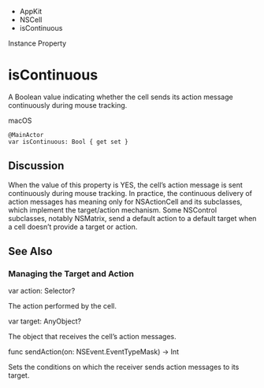 

- AppKit
- NSCell
-  isContinuous 

Instance Property

# isContinuous

A Boolean value indicating whether the cell sends its action message continuously during mouse tracking.

macOS

``` source
@MainActor
var isContinuous: Bool { get set }
```

## Discussion

When the value of this property is YES, the cell’s action message is sent continuously during mouse tracking. In practice, the continuous delivery of action messages has meaning only for NSActionCell and its subclasses, which implement the target/action mechanism. Some NSControl subclasses, notably NSMatrix, send a default action to a default target when a cell doesn’t provide a target or action.

## See Also

### Managing the Target and Action

var action: Selector?

The action performed by the cell.

var target: AnyObject?

The object that receives the cell’s action messages.

func sendAction(on: NSEvent.EventTypeMask) -> Int

Sets the conditions on which the receiver sends action messages to its target.


